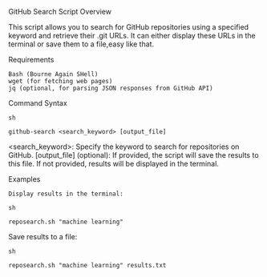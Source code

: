 GitHub Search Script
Overview

This script allows you to search for GitHub repositories using a specified keyword and retrieve their .git URLs. It can either display these URLs in the terminal or save them to a file,easy like that.

Requirements

    Bash (Bourne Again SHell)
    wget (for fetching web pages)
    jq (optional, for parsing JSON responses from GitHub API)

Command Syntax

    sh

    github-search <search_keyword> [output_file]

  <search_keyword>: Specify the keyword to search for repositories on GitHub.
  [output_file] (optional): If provided, the script will save the results to this file. If not provided, results will be displayed in the terminal.

Examples

    Display results in the terminal:

    sh

    reposearch.sh "machine learning"

Save results to a file:

    sh

    reposearch.sh "machine learning" results.txt
